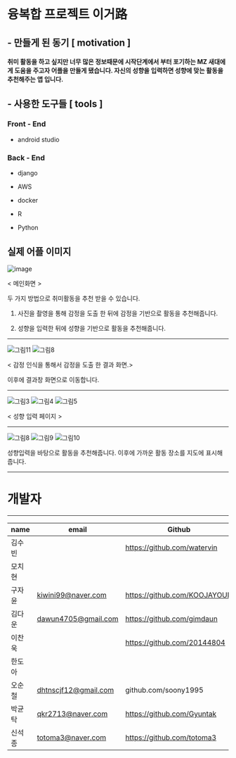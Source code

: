 # 융복합 프로젝트 이거路

##  - 만들게 된 동기 [ motivation ]

#### 취미 활동을 하고 싶지만 너무 많은 정보때문에 시작단계에서 부터 포기하는 MZ 새대에게 도움을 주고자 어플을 만들게 됐습니다. 자신의 성향을 입력하면 성향에 맞는 활동을 추천해주는 앱 입니다. 

## - 사용한 도구들 [ tools ] 

### Front - End 

  + android studio
  
### Back - End

  + django 
   
  + AWS 
   
  + docker
  
  + R

  + Python 

## 실제 어플 이미지 
![image](https://user-images.githubusercontent.com/59558831/174745946-5c9f8b2d-71b0-4fe1-9c2d-5d4221b76141.png)

< 메인화면 >

두 가지 방법으로 취미활동을 추천 받을 수 있습니다.

1. 사진을 촬영을 통해 감정을 도출 한 뒤에 감정을 기반으로 활동을 추천해줍니다.

2. 성향을 입력한 뒤에 성향을 기반으로 활동을 추천해줍니다. 

***
![그림11](https://user-images.githubusercontent.com/59558831/174747124-f9bc8016-a69d-4331-b88a-edb48000b659.jpg)
![그림8](https://user-images.githubusercontent.com/59558831/174744921-d064de04-86ef-42a6-8898-384c33df5041.jpg)

< 감정 인식을 통해서 감정을 도출 한 결과 화면.> 

이후에 결과창 화면으로 이동합니다. 

*** 

![그림3](https://user-images.githubusercontent.com/59558831/174744869-215f51c1-698f-4fd5-8dfc-be959c478068.png)
![그림4](https://user-images.githubusercontent.com/59558831/174744879-f0a687d6-f480-4d8a-95b5-04dee320d146.png)
![그림5](https://user-images.githubusercontent.com/59558831/174744886-7df4167a-075a-4dbb-8412-5beee498e2ba.png)

< 성향 입력 페이지 >
*** 
![그림8](https://user-images.githubusercontent.com/59558831/174744921-d064de04-86ef-42a6-8898-384c33df5041.jpg)
![그림9](https://user-images.githubusercontent.com/59558831/174744939-125b6d8d-17c2-4e72-b44a-7ca44d54e4e6.jpg)
![그림10](https://user-images.githubusercontent.com/59558831/174744953-37de3aad-ce0c-4f99-a9d3-21b878671f4b.jpg)

성향입력을 바탕으로 활동을 추천해줍니다. 이후에 가까운 활동 장소를 지도에 표시해 줍니다. 
***

# 개발자 

***
|name|email|Github|
|---|---|---|
|김수빈||https://github.com/watervin|
|모치현||
|구자윤|kiwini99@naver.com|https://github.com/KOOJAYOUN|
|김다운|dawun4705@gmail.com|https://github.com/gimdaun|
|이찬욱||https://github.com/20144804|
|한도아||
|오순철|dhtnscjf12@gmail.com|github.com/soony1995|
|박균탁|qkr2713@naver.com|https://github.com/Gyuntak|
|신석종|totoma3@naver.com|https://github.com/totoma3|
